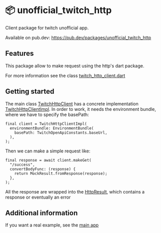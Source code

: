 # 📦 unofficial_twitch_http

Client package for twitch unofficial app.

Available on pub.dev: https://pub.dev/packages/unofficial_twitch_http

## Features

This package allow to make request using the http's dart package.

For more information see the class [twitch_http_client.dart](lib/twitch_http_client.dart)

## Getting started

The main class [TwitchHttpClient](lib/twitch_http_client.dart) has a concrete implementation
[TwitchHttpClientImpl](lib/twitch_http_client_impl.dart). In order to work, it needs the environment
bundle, where we have to specify the basePath:

```
final client = TwitchHttpClientImpl(
  environmentBundle: EnvironmentBundle(
    basePath: TwitchOpenApiConstants.baseUrl,
  ),
);
```

Then we can make a simple request like:

```
final response = await client.makeGet(
  "/success",
  convertBodyFunc: (response) {
    return MockResult.fromResponse(response);
  },
);
```

All the response are wrapped into the [HttpResult](lib/models/http_result.dart), which contains a
response or eventually an error

## Additional information

If you want a real example, see
the [main app](https://github.com/federicoviceconti/unofficial_twitch_client_flutter)
